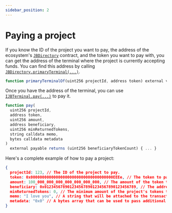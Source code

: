 ```yaml
---
sidebar_position: 2
---
```


# Paying a project

If you know the ID of the project you want to pay, the address of the ecosystem's [`JBDirectory`](/docs/v4/api/core/JBDirectory.md) contract, and the token you want to pay with, you can get the address of the terminal where the project is currently accepting funds. You can find this address by calling [`JBDirectory.primaryTerminal(...)`](/docs/v4/api/core/JBDirectory.md#primaryterminalof).

```javascript
function primaryTerminalOf(uint256 projectId, address token) external view override returns (IJBTerminal) { ... }
```

Once you have the address of the terminal, you can use [`IJBTerminal.pay(...)`](/docs/v4/api/core/interfaces/IJBTerminal.md#pay) to pay it.

```javascript
function pay(
  uint256 projectId,
  address token,
  uint256 amount,
  address beneficiary,
  uint256 minReturnedTokens,
  string calldata memo,
  bytes calldata metadata
)
  external payable returns (uint256 beneficiaryTokenCount) { ... }
```

Here's a complete example of how to pay a project:

```json
{
  projectId: 123, // The ID of the project to pay.
  token: 0x000000000000000000000000000000000000EEEe, // The token to pay with. If this is ETH, the `amount` property will be overwritten with the ETH amount sent along with the transaction. If this is an ERC-20 token, the `amount` property will be the amount of the token to pay, and an approval must be made to the terminal before the transaction is sent.
  amount: 100_000_000_000_000_000_000_000, // The amount of the token to pay. The number of decimals used in the fixed point number should match the terminal's accounting context for the token being paid with.
  beneficiary: 0x0123456789012345678901234567890123456789, // The address that will receive the project's tokens issued from the payment.
  minReturnedTokens: 0, // The minimum amount of the project's tokens that will be issued to the beneficiary. 
  memo: "I love you", // A string that will be attached to the transaction as a memo.
  metadata: "0x0" // A bytes array that can be used to pass additional information to a pay hook if the project uses one.
}
```

